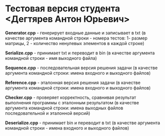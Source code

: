 # Тестовая версия студента <Дегтярев Антон Юрьевич>

**Generator.cpp** - генерирует входные данные и записывает в txt 
(в качестве аргумента командной строки - номера тестов: 1- размер матрицы, 2 - количество ненулевых элементов в каждой строке)

**Serialize.cpp** - принимает txt и переводит в bin 
(в качестве аргумента командной строки - имя выходного файла)

**Sequence.cpp** - последовательная версия решения задачи 
(в качестве аргумента командной строки: имена входного и выходного файлов)

**Reference.cpp** - эталонная версия решения задачи 
(в качестве аргумента командной строки: имена входного и выходного файлов)

 **Сhecker.cpp** - проверяет корректность, сравнивая результат выполнения программы с эталонным результатом
 (в качестве аргумента командной строки: имена выходных файлов последовательной и эталонной версий)

 **Deserialize.cpp** - принимает bin и переводит в txt 
(в качестве аргумента командной строки - имена входного и выходного файлов)
